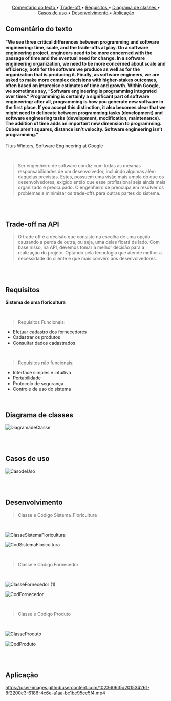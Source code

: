 <p align="center">
  <a href ="#comentário-do-texto">Comentário do texto </a>  • 
  <a href ="#trade-off-na-api">Trade-off </a>  • 
  <a href ="#requisitos">Requisitos </a>  • 
  <a href ="#diagrama-de-classes">Diagrama de classes </a>  •
  <a href ="#casos-de-uso">Casos de uso </a>  •
  <a href ="#desenvolvimento">Desenvolvimento </a>  •
  <a href ="#aplicação">Aplicação </a>

## Comentário do texto
#### "We see three critical differences between programming and software engineering: time, scale, and the trade-offs at play. On a software engineering project, engineers need to be more concerned with the passage of time and the eventual need for change. In a software engineering organization, we need to be more concerned about scale and efficiency, both for the software we produce as well as for the organization that is producing it. Finally, as software engineers, we are asked to make more complex decisions with higher-stakes outcomes, often based on imprecise estimates of time and growth. Within Google, we sometimes say, “Software engineering is programming integrated over time.” Programming is certainly a significant part of software engineering: after all, programming is how you generate new software in the first place. If you accept this distinction, it also becomes clear that we might need to delineate between programming tasks (development) and software engineering tasks (development, modification, maintenance). The addition of time adds an important new dimension to programming. Cubes aren’t squares, distance isn’t velocity. Software engineering isn’t programming."
Titus Winters, Software Engineering at Google

<br>

>Ser engenheiro de software condiz com todas as mesmas responsabilidades de um desenvolvedor, incluindo algumas além daquelas previstas. Estes, possuem uma visão mais ampla do que os desenvolvedores, exigido então que esse profissional seja ainda mais organizado e preocupado.
O engenheiro se preocupa em resolver os problemas e minimizar os trade-offs para outras partes do sistema.

<br><br>

## Trade-off na API

>O trade off é a decisão que consiste na escolha de uma opção causando a perda de outra, ou seja, uma delas ficará de lado.
Com base nisso, na API, devemos tomar a melhor decisão para a realização do projeto. Optando pela tecnologia que atende melhor a necessidade do cliente e que mais convém aos desenvolvedores.

<br><br>

## Requisitos
**Sistema de uma floricultura**

<br>

>Requisitos Funcionais:
- Efetuar cadastro dos fornecedores
- Cadastrar os produtos
- Consultar dados cadastrados

<br>

>Requisitos não funcionais:
- Interface simples e intuitiva
- Portabilidade
- Protocolo de segurança
- Controle de uso do sistema

<br>

## Diagrama de classes
![DiagramadeClasse](https://user-images.githubusercontent.com/102360635/202278921-eb7af584-6077-4dc1-81d7-330cc68e5d34.png)

<br><br>

## Casos de uso
![CasodeUso](https://user-images.githubusercontent.com/102360635/202279917-218ddc86-1c3d-4dee-a493-22ebf01b4df4.png)

<br><br>

## Desenvolvimento
>Classe e Código Sistema_Floricultura

<br>

![ClasseSistemaFloricultura](https://user-images.githubusercontent.com/102360635/202281428-894e35fb-9149-4249-a47c-c05f226320dd.png)
  
![CodSistemaFloricultura](https://user-images.githubusercontent.com/102360635/202287170-4de99500-8580-4198-9d48-d470b58510ba.png)

<br>

>Classe e Código Fornecedor

<br>

![ClasseFornecedor (1)](https://user-images.githubusercontent.com/102360635/202282100-31689175-f1e2-447e-befb-c0f457ce83f9.png)

![CodFornecedor](https://user-images.githubusercontent.com/102360635/202282703-958b4899-7ce4-4c19-9965-5afcc4d3bba5.png)

<br>

>Classe e Código Produto

<br>

![ClasseProduto](https://user-images.githubusercontent.com/102360635/202281602-ce638d56-e6e3-4ef0-86f5-e545088f2aec.png)

![CodProduto](https://user-images.githubusercontent.com/102360635/202282464-5ecbc150-764e-4e4e-bf48-59d6ce5fb786.png)

<br><br>

## Aplicação
https://user-images.githubusercontent.com/102360635/201534261-8f2200e3-6186-4c6e-a1aa-bc1be95ce5f4.mp4
